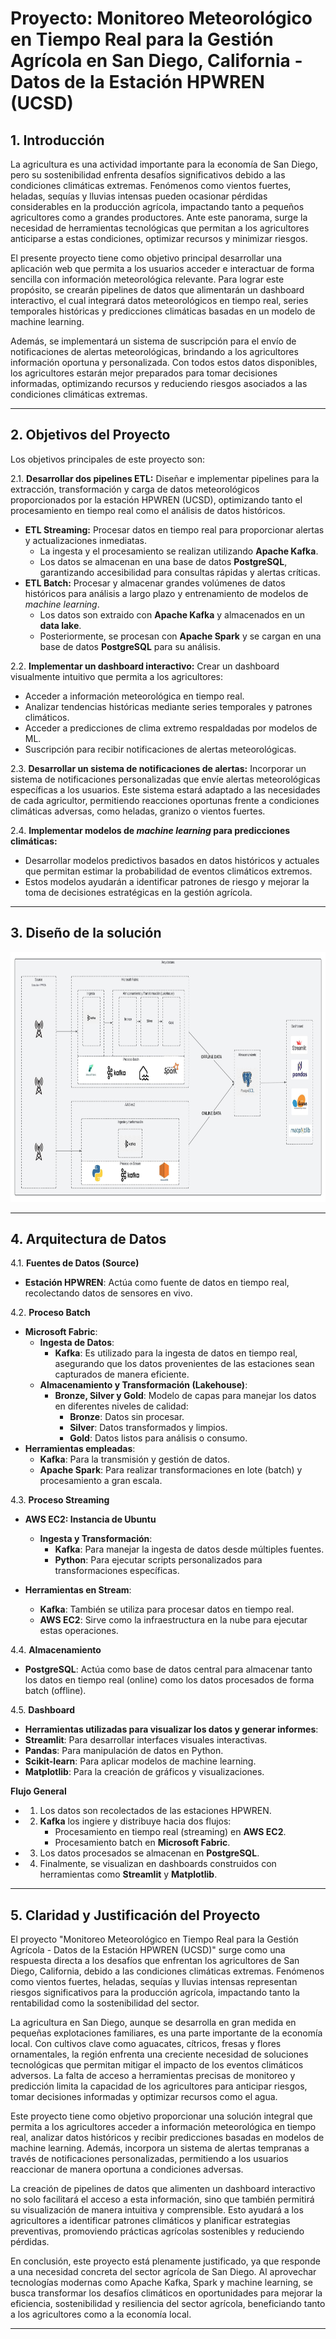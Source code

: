 # Proyecto: Monitoreo Meteorológico en Tiempo Real para la Gestión Agrícola en San Diego, California - Datos de la Estación HPWREN (UCSD)
## 1. Introducción
La agricultura es una actividad importante para la economía de San Diego,  pero su sostenibilidad enfrenta desafíos significativos debido a las condiciones climáticas extremas. Fenómenos como vientos fuertes, heladas, sequías y lluvias intensas pueden ocasionar pérdidas considerables en la producción agrícola, impactando tanto a pequeños agricultores como a grandes productores. Ante este panorama, surge la necesidad de herramientas tecnológicas que permitan a los agricultores anticiparse a estas condiciones, optimizar recursos y minimizar riesgos.

El presente proyecto tiene como objetivo principal desarrollar una aplicación web que permita a los usuarios acceder e interactuar de forma sencilla con información meteorológica relevante. Para lograr este propósito, se crearán pipelines de datos que alimentarán un dashboard interactivo, el cual integrará datos meteorológicos en tiempo real, series temporales históricas y predicciones climáticas basadas en un modelo de machine learning.

Además, se implementará un sistema de suscripción para el envío de notificaciones de alertas meteorológicas, brindando a los agricultores información oportuna y personalizada. Con todos estos datos disponibles, los agricultores estarán mejor preparados para tomar decisiones informadas, optimizando recursos y reduciendo riesgos asociados a las condiciones climáticas extremas.

---
## 2. Objetivos del Proyecto

Los objetivos principales de este proyecto son:

2.1. **Desarrollar dos pipelines ETL:** Diseñar e implementar pipelines para la extracción, transformación y carga de datos meteorológicos proporcionados por la estación HPWREN (UCSD), optimizando tanto el procesamiento en tiempo real como el análisis de datos históricos.  
   - **ETL Streaming:** Procesar datos en tiempo real para proporcionar alertas y actualizaciones inmediatas.  
     - La ingesta y el procesamiento se realizan utilizando **Apache Kafka**.  
     - Los datos se almacenan en una base de datos **PostgreSQL**, garantizando accesibilidad para consultas rápidas y alertas críticas.  
   - **ETL Batch:** Procesar y almacenar grandes volúmenes de datos históricos para análisis a largo plazo y entrenamiento de modelos de *machine learning*.  
     - Los datos son extraido con **Apache Kafka** y almacenados en un **data lake**.  
     - Posteriormente, se procesan con **Apache Spark** y se cargan en una base de datos **PostgreSQL** para su análisis.  

2.2. **Implementar un dashboard interactivo:** Crear un dashboard visualmente intuitivo que permita a los agricultores:  
   - Acceder a información meteorológica en tiempo real.  
   - Analizar tendencias históricas mediante series temporales y patrones climáticos.  
   - Acceder a predicciones de clima extremo respaldadas por modelos de ML.
   - Suscripción para recibir notificaciones de alertas meteorológicas. 

2.3. **Desarrollar un sistema de notificaciones de alertas:** Incorporar un sistema de notificaciones personalizadas que envíe alertas meteorológicas específicas a los usuarios. Este sistema estará adaptado a las necesidades de cada agricultor, permitiendo reacciones oportunas frente a condiciones climáticas adversas, como heladas, granizo o vientos fuertes.  

2.4. **Implementar modelos de *machine learning* para predicciones climáticas:**  
   - Desarrollar modelos predictivos basados en datos históricos y actuales que permitan estimar la probabilidad de eventos climáticos extremos.  
   - Estos modelos ayudarán a identificar patrones de riesgo y mejorar la toma de decisiones estratégicas en la gestión agrícola.
---
## 3. Diseño de la solución
<img src="imagen/arquitectura.jpeg" alt="Diagrama de arquitectura" width="1000" height="400">

---
## 4. Arquitectura de Datos

4.1. **Fuentes de Datos (Source)**
- **Estación HPWREN**: Actúa como fuente de datos en tiempo real, recolectando datos de sensores en vivo.
  
4.2. **Proceso Batch**
- **Microsoft Fabric**:
   - **Ingesta de Datos**:
       - **Kafka**: Es utilizado para la ingesta de datos en tiempo real, asegurando que los datos provenientes de las estaciones sean capturados de manera eficiente.
   - **Almacenamiento y Transformación (Lakehouse)**:
     - **Bronze, Silver y Gold**: Modelo de capas para manejar los datos en diferentes niveles de calidad:
        - **Bronze**: Datos sin procesar.
        - **Silver**: Datos transformados y limpios.
        - **Gold**: Datos listos para análisis o consumo.
 - **Herramientas empleadas**:
   - **Kafka**: Para la transmisión y gestión de datos.
   - **Apache Spark**: Para realizar transformaciones en lote (batch) y procesamiento a gran escala.
     
4.3. **Proceso Streaming**
- **AWS EC2: Instancia de Ubuntu**
  - **Ingesta y Transformación**:
      - **Kafka**: Para manejar la ingesta de datos desde múltiples fuentes.
      - **Python**: Para ejecutar scripts personalizados para transformaciones específicas.

 - **Herramientas en Stream**:
   - **Kafka**: También se utiliza para procesar datos en tiempo real.
   - **AWS EC2**: Sirve como la infraestructura en la nube para ejecutar estas operaciones.

4.4. **Almacenamiento**
- **PostgreSQL**: Actúa como base de datos central para almacenar tanto los datos en tiempo real (online) como los datos procesados de forma batch (offline).

4.5. **Dashboard**
- **Herramientas utilizadas para visualizar los datos y generar informes**:
- **Streamlit**: Para desarrollar interfaces visuales interactivas.
- **Pandas**: Para manipulación de datos en Python.
- **Scikit-learn**: Para aplicar modelos de machine learning.
- **Matplotlib**: Para la creación de gráficos y visualizaciones.

**Flujo General**
-  1. Los datos son recolectados de las estaciones HPWREN.
-  2. **Kafka** los ingiere y distribuye hacia dos flujos:
      - Procesamiento en tiempo real (streaming) en **AWS EC2**.
      - Procesamiento batch en **Microsoft Fabric**.
-  3. Los datos procesados se almacenan en **PostgreSQL**.
-  4. Finalmente, se visualizan en dashboards construidos con herramientas como **Streamlit** y **Matplotlib**.

---
## 5. Claridad y Justificación del Proyecto

El proyecto "Monitoreo Meteorológico en Tiempo Real para la Gestión Agrícola - Datos de la Estación HPWREN (UCSD)" surge como una respuesta directa a los desafíos que enfrentan los agricultores de San Diego, California, debido a las condiciones climáticas extremas. Fenómenos como vientos fuertes, heladas, sequías y lluvias intensas representan riesgos significativos para la producción agrícola, impactando tanto la rentabilidad como la sostenibilidad del sector.

La agricultura en San Diego, aunque se desarrolla en gran medida en pequeñas explotaciones familiares, es una parte importante de la economía local. Con cultivos clave como aguacates, cítricos, fresas y flores ornamentales, la región enfrenta una creciente necesidad de soluciones tecnológicas que permitan mitigar el impacto de los eventos climáticos adversos. La falta de acceso a herramientas precisas de monitoreo y predicción limita la capacidad de los agricultores para anticipar riesgos, tomar decisiones informadas y optimizar recursos como el agua.

Este proyecto tiene como objetivo proporcionar una solución integral que permita a los agricultores acceder a información meteorológica en tiempo real, analizar datos históricos y recibir predicciones basadas en modelos de machine learning. Además, incorpora un sistema de alertas tempranas a través de notificaciones personalizadas, permitiendo a los usuarios reaccionar de manera oportuna a condiciones adversas.

La creación de pipelines de datos que alimenten un dashboard interactivo no solo facilitará el acceso a esta información, sino que también permitirá su visualización de manera intuitiva y comprensible. Esto ayudará a los agricultores a identificar patrones climáticos y planificar estrategias preventivas, promoviendo prácticas agrícolas sostenibles y reduciendo pérdidas.

En conclusión, este proyecto está plenamente justificado, ya que responde a una necesidad concreta del sector agrícola de San Diego. Al aprovechar tecnologías modernas como Apache Kafka, Spark y machine learning, se busca transformar los desafíos climáticos en oportunidades para mejorar la eficiencia, sostenibilidad y resiliencia del sector agrícola, beneficiando tanto a los agricultores como a la economía local.

---
